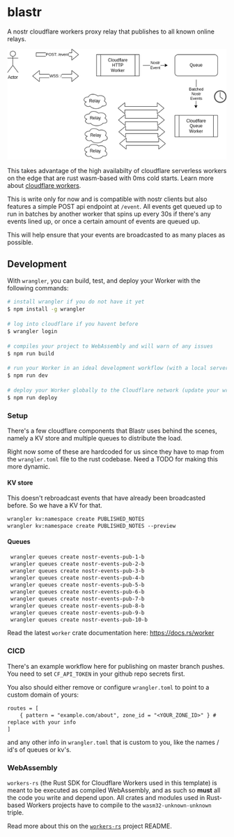 # blastr

A nostr cloudflare workers proxy relay that publishes to all known online relays.

![blastr diagram](./docs/images/blastr-diagram.png)

This takes advantage of the high availabilty of cloudflare serverless workers on the edge that are rust wasm-based with 0ms cold starts. Learn more about [cloudflare workers](https://workers.cloudflare.com/).

This is write only for now and is compatible with nostr clients but also features a simple POST api endpoint at `/event`. All events get queued up to run in batches by another worker that spins up every 30s if there's any events lined up, or once a certain amount of events are queued up.

This will help ensure that your events are broadcasted to as many places as possible.

## Development

With `wrangler`, you can build, test, and deploy your Worker with the following commands:

```sh
# install wrangler if you do not have it yet
$ npm install -g wrangler

# log into cloudflare if you havent before
$ wrangler login

# compiles your project to WebAssembly and will warn of any issues
$ npm run build

# run your Worker in an ideal development workflow (with a local server, file watcher & more)
$ npm run dev

# deploy your Worker globally to the Cloudflare network (update your wrangler.toml file for configuration)
$ npm run deploy
```

### Setup

There's a few cloudflare components that Blastr uses behind the scenes, namely a KV store and multiple queues to distribute the load.

Right now some of these are hardcoded for us since they have to map from the `wrangler.toml` file to the rust codebase. Need a TODO for making this more dynamic.

#### KV store

This doesn't rebroadcast events that have already been broadcasted before. So we have a KV for that.

```
wrangler kv:namespace create PUBLISHED_NOTES
wrangler kv:namespace create PUBLISHED_NOTES --preview
```

#### Queues

```
 wrangler queues create nostr-events-pub-1-b
 wrangler queues create nostr-events-pub-2-b
 wrangler queues create nostr-events-pub-3-b
 wrangler queues create nostr-events-pub-4-b
 wrangler queues create nostr-events-pub-5-b
 wrangler queues create nostr-events-pub-6-b
 wrangler queues create nostr-events-pub-7-b
 wrangler queues create nostr-events-pub-8-b
 wrangler queues create nostr-events-pub-9-b
 wrangler queues create nostr-events-pub-10-b
```

Read the latest `worker` crate documentation here: https://docs.rs/worker

### CICD

There's an example workflow here for publishing on master branch pushes. You need to set `CF_API_TOKEN` in your github repo secrets first.

You also should either remove or configure `wrangler.toml` to point to a custom domain of yours:

```
routes = [
    { pattern = "example.com/about", zone_id = "<YOUR_ZONE_ID>" } # replace with your info
]
```

and any other info in `wrangler.toml` that is custom to you, like the names / id's of queues or kv's.

### WebAssembly

`workers-rs` (the Rust SDK for Cloudflare Workers used in this template) is meant to be executed as compiled WebAssembly, and as such so **must** all the code you write and depend upon. All crates and modules used in Rust-based Workers projects have to compile to the `wasm32-unknown-unknown` triple.

Read more about this on the [`workers-rs`](https://github.com/cloudflare/workers-rs) project README.
